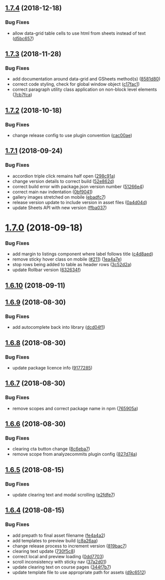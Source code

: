 ## [1.7.4](https://github.com/university-of-york/design-patterns/compare/v1.7.3...v1.7.4) (2018-12-18)


### Bug Fixes

* allow data-grid table cells to use html from sheets instead of text ([d5bc657](https://github.com/university-of-york/design-patterns/commit/d5bc657))

## [1.7.3](https://github.com/university-of-york/design-patterns/compare/v1.7.2...v1.7.3) (2018-11-28)


### Bug Fixes

* add documentation around data-grid and GSheets method(s) ([8581d80](https://github.com/university-of-york/design-patterns/commit/8581d80))
* correct code styling, check for global window object ([c17fac1](https://github.com/university-of-york/design-patterns/commit/c17fac1))
* correct paragraph utility class application on non-block level elements ([7cb7fca](https://github.com/university-of-york/design-patterns/commit/7cb7fca))

## [1.7.2](https://github.com/university-of-york/design-patterns/compare/v1.7.1...v1.7.2) (2018-10-18)


### Bug Fixes

* change release config to use plugin convention ([cac00ae](https://github.com/university-of-york/design-patterns/commit/cac00ae))

## [1.7.1](https://github.com/university-of-york/design-patterns/compare/v1.7.0...v1.7.1) (2018-09-24)


### Bug Fixes

* accordion triple click remains half open ([298c91a](https://github.com/university-of-york/design-patterns/commit/298c91a))
* change version details to correct build ([52e862d](https://github.com/university-of-york/design-patterns/commit/52e862d))
* correct build error with package.json version number ([51266e4](https://github.com/university-of-york/design-patterns/commit/51266e4))
* correct main nav indentation ([0bf9041](https://github.com/university-of-york/design-patterns/commit/0bf9041))
* gallery images stretched on mobile ([ebadfc7](https://github.com/university-of-york/design-patterns/commit/ebadfc7))
* release version update to include version in asset files ([0a4d04d](https://github.com/university-of-york/design-patterns/commit/0a4d04d))
* update Sheets API with new version ([ffba037](https://github.com/university-of-york/design-patterns/commit/ffba037))

# [1.7.0](https://github.com/university-of-york/design-patterns/compare/v1.6.10...v1.7.0) (2018-09-18)


### Bug Fixes

* add margin to listings component where label follows title ([c4d8aed](https://github.com/university-of-york/design-patterns/commit/c4d8aed))
* remove sticky hover class on mobile ([#211](https://github.com/university-of-york/design-patterns/issues/211)) ([1ea4a7e](https://github.com/university-of-york/design-patterns/commit/1ea4a7e))
* stop rows being added to table as header rows ([3c52d2a](https://github.com/university-of-york/design-patterns/commit/3c52d2a))
* update Rollbar version ([632634f](https://github.com/university-of-york/design-patterns/commit/632634f))

## [1.6.10](https://github.com/university-of-york/design-patterns/compare/v1.6.9...v1.6.10) (2018-09-11)

## [1.6.9](https://github.com/university-of-york/design-patterns/compare/v1.6.8...v1.6.9) (2018-08-30)


### Bug Fixes

* add autocomplete back into library ([dcd04f1](https://github.com/university-of-york/design-patterns/commit/dcd04f1))

## [1.6.8](https://github.com/university-of-york/design-patterns/compare/v1.6.7...v1.6.8) (2018-08-30)


### Bug Fixes

* update package licence info ([9177285](https://github.com/university-of-york/design-patterns/commit/9177285))

## [1.6.7](https://github.com/university-of-york/design-patterns/compare/v1.6.6...v1.6.7) (2018-08-30)


### Bug Fixes

* remove scopes and correct package name in npm ([765905a](https://github.com/university-of-york/design-patterns/commit/765905a))

## [1.6.6](https://github.com/university-of-york/design-patterns/compare/v1.6.5...v1.6.6) (2018-08-30)


### Bug Fixes

* clearing cta button change ([8c6eba7](https://github.com/university-of-york/design-patterns/commit/8c6eba7))
* remove scope from analyzecommits plugin config ([827d74a](https://github.com/university-of-york/design-patterns/commit/827d74a))

## [1.6.5](https://github.com/university-of-york/design-patterns/compare/v1.6.4...v1.6.5) (2018-08-15)


### Bug Fixes

* update clearing text and modal scrolling ([e2fdfe7](https://github.com/university-of-york/design-patterns/commit/e2fdfe7))

## [1.6.4](https://github.com/university-of-york/design-patterns/compare/v1.6.3...v1.6.4) (2018-08-15)


### Bug Fixes

* add prepath to final asset filename ([fe4a4a2](https://github.com/university-of-york/design-patterns/commit/fe4a4a2))
* add templates to preview build ([c8a26aa](https://github.com/university-of-york/design-patterns/commit/c8a26aa))
* change release process to increment version ([819bac7](https://github.com/university-of-york/design-patterns/commit/819bac7))
* clearing text update ([730f5c8](https://github.com/university-of-york/design-patterns/commit/730f5c8))
* correct local and preview loading ([0dd7703](https://github.com/university-of-york/design-patterns/commit/0dd7703))
* scroll inconsistency with sticky nav ([37a2d01](https://github.com/university-of-york/design-patterns/commit/37a2d01))
* update clearing text on course pages ([344f7b7](https://github.com/university-of-york/design-patterns/commit/344f7b7))
* update template file to use appropriate path for assets ([d9c6512](https://github.com/university-of-york/design-patterns/commit/d9c6512))
